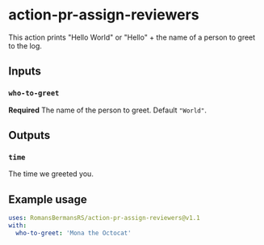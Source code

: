 # action-pr-assign-reviewers

This action prints "Hello World" or "Hello" + the name of a person to greet to the log.

## Inputs

### `who-to-greet`

**Required** The name of the person to greet. Default `"World"`.

## Outputs

### `time`

The time we greeted you.

## Example usage

```yaml
uses: RomansBermansRS/action-pr-assign-reviewers@v1.1
with:
  who-to-greet: 'Mona the Octocat'
```